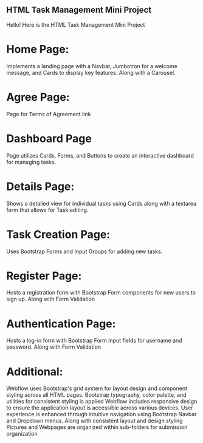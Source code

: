 ## HTML Task Management Mini Project
Hello! Here is the HTML Task Management Mini Project

# Home Page:
Implements a landing page with a Navbar, Jumbotron for a welcome message, and Cards to display key features. Along with a Carousel.

# Agree Page:
Page for Terms of Agreement link

# Dashboard Page
Page utilizes Cards, Forms, and Buttons to create an interactive dashboard for managing tasks.

# Details Page:
Shows a detailed view for individual tasks using Cards along with a textarea form that allows for Task editing.

# Task Creation Page:
Uses Bootstrap Forms and Input Groups for adding new tasks.

# Register Page:
Hosts a registration form with Bootstrap Form components for new users to sign up. Along with Form Validation

# Authentication Page:
Hosts a log-in form with Bootstrap Form input fields for username and password. Along with Form Validation

# Additional:
Webflow uses Bootstrap's grid system for layout design and component styling across all HTML pages.
Bootstrap typography, color palette, and utilities for consistent styling is applied
Webflow includes responsive design to ensure the application layout is accessible across various devices.
User experience is enhanced through intuitive navigation using Bootstrap Navbar and Dropdown menus. Along with consistent layout and design styling
Pictures and Webpages are organized within sub-folders for submission organization